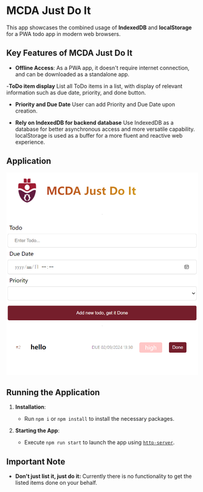 # MCDA Just Do It

This app showcases the combined usage of **IndexedDB** and **localStorage** for a PWA todo app in modern web browsers.

## Key Features of MCDA Just Do It

- **Offline Access**:
As a PWA app, it doesn't require internet connection, and can be downloaded as a standalone app.

-**ToDo item display** List all ToDo items in a list, with display of relevant information such as due date, priority, and done button.

- **Priority and Due Date** User can add Priority and Due Date upon creation.

- **Rely on IndexedDB for backend database** Use IndexedDB as a database for better asynchronous access and more versatile capability. localStorage is used as a buffer for a more fluent and reactive web experience.

## Application

![screenshot of the students app](./assets/screenshot.png)

## Running the Application

1. **Installation**:

   - Run `npm i` or `npm install` to install the necessary packages.

2. **Starting the App**:
   - Execute `npm run start` to launch the app using [`http-server`](https://github.com/http-party/http-server#readme).

## Important Note

- **Don't just list it, just do it:** Currently there is no functionality to get the listed items done on your behalf.
